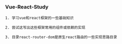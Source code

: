 ### Vue-React-Study
    1. 学习vue和react框架的一些基础知识

    2. 尝试这写出这些框架常用的组件或依赖的实现

    3. 目录react-router-dom是原生react路由的一些实现思路目录
